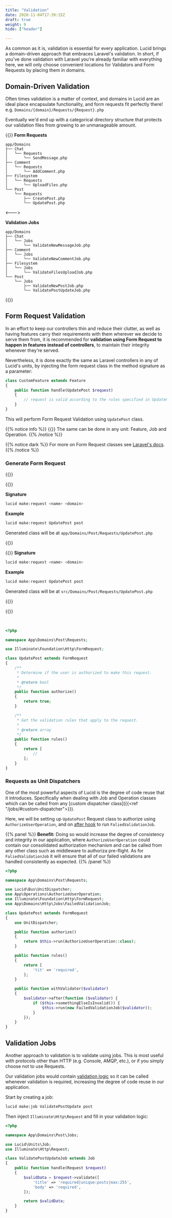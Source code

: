 ```yaml
---
title: "Validation"
date: 2020-11-04T17:39:15Z
draft: true
weight: 9
hide: ["header"]

---
```


As common as it is, validation is essential for every application.
Lucid brings a domain-driven approach that embraces Laravel's validation. In short, if you've done validation with Laravel
you're already familiar with everything here, we will only choose convenient locations for Validators and Form Requests
by placing them in domains.

## Domain-Driven Validation

Often times validation is a matter of context, and domains in Lucid are an ideal place encapsulate functionality,
and form requests fit perfectly there! e.g. `Domains/{domain}/Requests/{Request}.php`

Eventually we'd end up with a categorical directory structure that protects our validation files from growing to an unmanageable amount.

{{<columns>}}
**Form Requests**
```
app/Domains
├── Chat
│   └── Requests
│       └── SendMessage.php
├── Comment
│   └── Requests
│       └── AddComment.php
├── Filesystem
│   └── Requests
│       └── UploadFiles.php
└── Post
    └── Requests
        ├── CreatePost.php
        └── UpdatePost.php
```

<--->

**Validation Jobs**
```
app/Domains
├── Chat
│   └── Jobs
│       └── ValidateNewMessageJob.php
├── Comment
│   └── Jobs
│       └── ValidateNewCommentJob.php
├── Filesystem
│   └── Jobs
│       └── ValidateFilesUploadJob.php
└── Post
    └── Jobs
        ├── ValidateNewPostJob.php
        └── ValidatePostUpdateJob.php
```
{{</columns>}}


## Form Request Validation

In an effort to keep our controllers thin and reduce their clutter, as well as having features carry their requirements with
them wherever we decide to serve them from, it is recommended for **validation using Form Request to happen in features instead of controllers**, to maintain their integrity whenever they're served.

Nevertheless, it is done exactly the same as Laravel controllers in any of Lucid's units,
by injecting the form request class in the method signature as a parameter:

```php
class CustomFeature extends Feature
{
    public function handle(UpdatePost $request)
    {
        // request is valid according to the rules specified in UpdatePost
    }
}
```

This will perform Form Request Validation using `UpdatePost` class.

{{% notice info %}}
{{<icon name="fa-info-circle">}}&nbsp;The same can be done in any unit: Feature, Job and Operation.
{{% /notice %}}

{{% notice dark %}}
For more on Form Request classes see [Laravel's docs](https://laravel.com/docs/validation#form-request-validation).
{{% /notice %}}

### Generate Form Request

{{<tabs>}}

{{<tab Micro>}}

**Signature**
```bash
lucid make:request <name> <domain>
```

**Example**
```bash
lucid make:request UpdatePost post
```

Generated class will be at `app/Domains/Post/Requests/UpdatePost.php`

{{</tab>}}

{{<tab Monolith>}}
**Signature**
```bash
lucid make:request <name> <domain>
```

**Example**
```bash
lucid make:request UpdatePost post
```

Generated class will be at `src/Domains/Post/Requests/UpdatePost.php`

{{</tab>}}

{{</tabs>}}

<br />

```php
<?php

namespace App\Domains\Post\Requests;

use Illuminate\Foundation\Http\FormRequest;

class UpdatePost extends FormRequest
{
    /**
     * Determine if the user is authorized to make this request.
     *
     * @return bool
     */
    public function authorize()
    {
        return true;
    }

    /**
     * Get the validation rules that apply to the request.
     *
     * @return array
     */
    public function rules()
    {
        return [
            //
        ];
    }
}
```

### Requests as Unit Dispatchers

One of the most powerful aspects of Lucid is the degree of code reuse that it introduces. Specifically when dealing with
Job and Operation classes which can be called from any [custom dispatcher class]({{<ref "/jobs/#custom-dispatcher">}}).

Here, we will be setting up `UpdatePost` Request class to authorize using `AuthorizeUserOperation`, and on [after hook](https://laravel.com/docs/8.x/validation#adding-after-hooks-to-form-requests)
to run `FaliedValidationJob`.

{{% panel %}}
**Benefit:** Doing so would increase the degree of consistency and integrity in our application,
where `AuthorizeUserOperation` could contain our consolidated authorization mechanism and
can be called from any other class such as middleware to authoriza pre-flight.
As for `FaliedValidationJob` it will ensure that all of our failed validations are handled consistently as expected.
{{% /panel %}}

```php
<?php

namespace App\Domains\Post\Requests;

use Lucid\Bus\UnitDispatcher;
use App\Operations\AuthorizeUserOperation;
use Illuminate\Foundation\Http\FormRequest;
use App\Domains\Http\Jobs\FailedValidationJob;

class UpdatePost extends FormRequest
{
    use UnitDispatcher;

    public function authorize()
    {
        return $this->run(AuthorizeUserOperation::class);
    }

    public function rules()
    {
        return [
            'tit' => 'required',
        ];
    }

    public function withValidator($validator)
    {
        $validator->after(function ($validator) {
            if ($this->somethingElseIsInvalid()) {
                $this->run(new FailedValidationJob($validator));
            }
        });
    }
}
```

## Validation Jobs

Another approach to validation is to validate using jobs. This is most useful with protocols other than HTTP (e.g. Console, AMQP, etc.),
or if you simply choose not to use Requests.

Our validation jobs would contain [validation logic](https://laravel.com/docs/8.x/validation#quick-writing-the-validation-logic)
so it can be called whenever validation is required, increasing the degree of code reuse in our application.

Start by creating a job:

```bash
lucid make:job ValidatePostUpdate post
```

Then inject `Illuminate\Http\Request` and fill in your validation logic:

```php
<?php

namespace App\Domains\Post\Jobs;

use Lucid\Units\Job;
use Illuminate\Http\Request;

class ValidatePostUpdateJob extends Job
{
    public function handle(Request $request)
    {
        $validData = $request->validate([
            'title' => 'required|unique:posts|max:255',
            'body' => 'required',
        ]);

        return $validData;
    }
}
```
